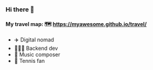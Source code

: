 ### Hi there 👋

#### My travel map: 🗺️ https://myawesome.github.io/travel/

- ✈️ Digital nomad
- 🧑🏿‍💻 Backend dev
- 🎼 Music composer
- 🎾 Tennis fan
